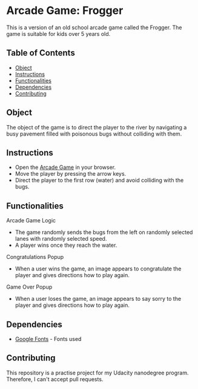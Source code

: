 # Arcade Game: Frogger

This is a version of an old school arcade game called the Frogger. The game is suitable for kids over 5 years old.

## Table of Contents

* [Object](#object)
* [Instructions](#instructions)
* [Functionalities](#functionalities)
* [Dependencies](#dependencies)
* [Contributing](#contributing)

## Object

The object of the game is to direct the player to the river by navigating a busy pavement filled with poisonous bugs without colliding with them. 

## Instructions

- Open the <a href="https://currentco.github.io/arcade-game/">Arcade Game</a> in your browser.
- Move the player by pressing the arrow keys.
- Direct the player to the first row (water) and avoid colliding with the bugs.

## Functionalities

Arcade Game Logic

- The game randomly sends the bugs from the left on randomly selected lanes with randomly selected speed. 
- A player wins once they reach the water.

Congratulations Popup

- When a user wins the game, an image appears to congratulate the player and gives directions how to play again.

Game Over Popup

- When a user loses the game, an image appears to say sorry to the player and gives directions how to play again.

## Dependencies

- <a href="https://fonts.google.com/">Google Fonts</a> - Fonts used

## Contributing

This repository is a practise project for my Udacity nanodegree program. Therefore, I can't accept pull requests.
